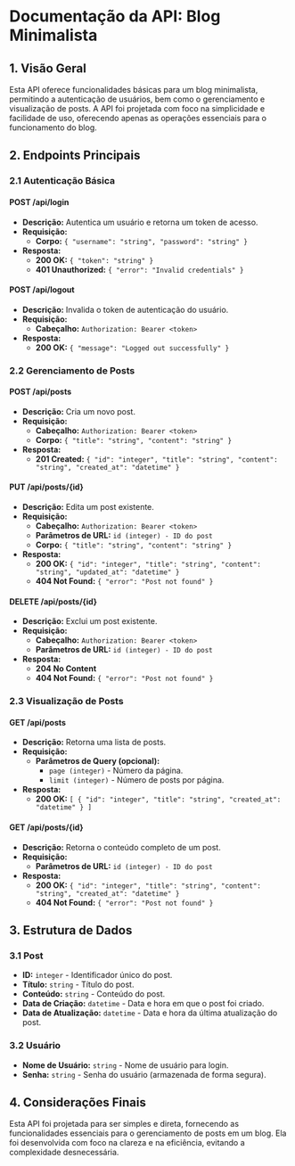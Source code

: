# **Documentação da API: Blog Minimalista**

## **1. Visão Geral**
Esta API oferece funcionalidades básicas para um blog minimalista, permitindo a autenticação de usuários, bem como o gerenciamento e visualização de posts. A API foi projetada com foco na simplicidade e facilidade de uso, oferecendo apenas as operações essenciais para o funcionamento do blog.

## **2. Endpoints Principais**

### **2.1 Autenticação Básica**

#### **POST /api/login**
- **Descrição:** Autentica um usuário e retorna um token de acesso.
- **Requisição:**
  - **Corpo:** `{ "username": "string", "password": "string" }`
- **Resposta:**
  - **200 OK:** `{ "token": "string" }`
  - **401 Unauthorized:** `{ "error": "Invalid credentials" }`

#### **POST /api/logout**
- **Descrição:** Invalida o token de autenticação do usuário.
- **Requisição:** 
  - **Cabeçalho:** `Authorization: Bearer <token>`
- **Resposta:**
  - **200 OK:** `{ "message": "Logged out successfully" }`

### **2.2 Gerenciamento de Posts**

#### **POST /api/posts**
- **Descrição:** Cria um novo post.
- **Requisição:**
  - **Cabeçalho:** `Authorization: Bearer <token>`
  - **Corpo:** `{ "title": "string", "content": "string" }`
- **Resposta:**
  - **201 Created:** `{ "id": "integer", "title": "string", "content": "string", "created_at": "datetime" }`

#### **PUT /api/posts/{id}**
- **Descrição:** Edita um post existente.
- **Requisição:**
  - **Cabeçalho:** `Authorization: Bearer <token>`
  - **Parâmetros de URL:** `id (integer) - ID do post`
  - **Corpo:** `{ "title": "string", "content": "string" }`
- **Resposta:**
  - **200 OK:** `{ "id": "integer", "title": "string", "content": "string", "updated_at": "datetime" }`
  - **404 Not Found:** `{ "error": "Post not found" }`

#### **DELETE /api/posts/{id}**
- **Descrição:** Exclui um post existente.
- **Requisição:**
  - **Cabeçalho:** `Authorization: Bearer <token>`
  - **Parâmetros de URL:** `id (integer) - ID do post`
- **Resposta:**
  - **204 No Content**
  - **404 Not Found:** `{ "error": "Post not found" }`

### **2.3 Visualização de Posts**

#### **GET /api/posts**
- **Descrição:** Retorna uma lista de posts.
- **Requisição:**
  - **Parâmetros de Query (opcional):**
    - `page (integer)` - Número da página.
    - `limit (integer)` - Número de posts por página.
- **Resposta:**
  - **200 OK:** `[ { "id": "integer", "title": "string", "created_at": "datetime" } ]`

#### **GET /api/posts/{id}**
- **Descrição:** Retorna o conteúdo completo de um post.
- **Requisição:**
  - **Parâmetros de URL:** `id (integer) - ID do post`
- **Resposta:**
  - **200 OK:** `{ "id": "integer", "title": "string", "content": "string", "created_at": "datetime" }`
  - **404 Not Found:** `{ "error": "Post not found" }`

## **3. Estrutura de Dados**

### **3.1 Post**
- **ID:** `integer` - Identificador único do post.
- **Título:** `string` - Título do post.
- **Conteúdo:** `string` - Conteúdo do post.
- **Data de Criação:** `datetime` - Data e hora em que o post foi criado.
- **Data de Atualização:** `datetime` - Data e hora da última atualização do post.

### **3.2 Usuário**
- **Nome de Usuário:** `string` - Nome de usuário para login.
- **Senha:** `string` - Senha do usuário (armazenada de forma segura).

## **4. Considerações Finais**
Esta API foi projetada para ser simples e direta, fornecendo as funcionalidades essenciais para o gerenciamento de posts em um blog. Ela foi desenvolvida com foco na clareza e na eficiência, evitando a complexidade desnecessária.
